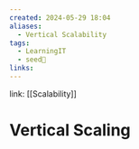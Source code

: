 ```yaml
---
created: 2024-05-29 18:04
aliases:
  - Vertical Scalability
tags:
  - LearningIT
  - seed🌱
links:
---
```


link: [[Scalability]]

# Vertical Scaling

